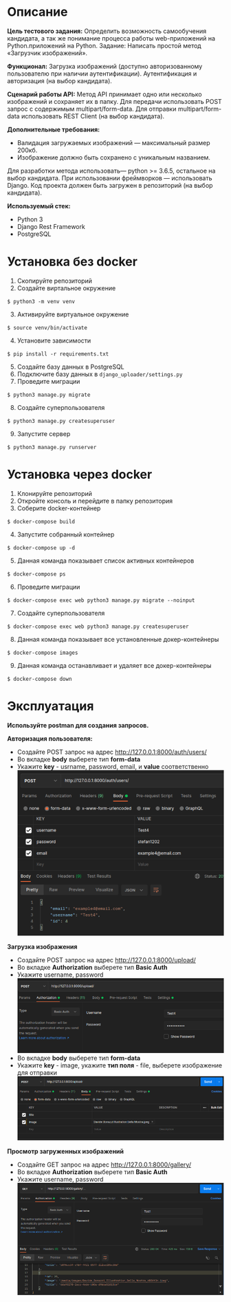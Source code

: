 # Описание
**Цель тестового задания:**
Определить возможность самообучения кандидата, а так же понимание процесса работы web-приложений на Python.приложений на Python.
Задание:
Написать простой метод «Загрузчик изображений».

**Функционал:**
Загрузка изображений (доступно авторизованному пользователю при наличии аутентификации). Аутентификация и авторизация (на выбор кандидата).

**Сценарий работы API:**
Метод API принимает одно или несколько изображений и сохраняет их в папку. Для передачи использовать POST запрос с содержимым multipart/form-data. Для отправки multipart/form-data использовать REST Client (на выбор кандидата).

**Дополнительные требования:**

 - Валидация загружаемых изображений — максимальный размер 200кб.
 - Изображение должно быть сохранено с уникальным названием.

Для разработки метода использовать— python >= 3.6.5, остальное на выбор кандидата.
При использовании фреймворков — использовать Django. Код проекта должен быть загружен в репозиторий (на выбор кандидата).


**Используемый стек:**

 - Python 3
 - Django Rest Framework
 - PostgreSQL 

# Установка без docker

1. Скопируйте репозиторий
2. Создайте виртальное окружение
```
$ python3 -m venv venv
```
3. Активируйте виртуальное окружение
```
$ source venv/bin/activate
```
4. Установите зависимости
```
$ pip install -r requirements.txt
```
5. Создайте базу данных в PostgreSQL
6. Подключите базу данных в `django_uploader/settings.py`
7. Проведите миграции
```
$ python3 manage.py migrate
```
8. Создайте суперпользователя
```
$ python3 manage.py createsuperuser
```
9. Запустите сервер
```
$ python3 manage.py runserver
```

# Установка через docker

1. Клонируйте репозиторий
2. Откройте консоль и перейдите в папку репозитория
3. Соберите docker-контейнер
```
$ docker-compose build
```
4. Запустите собранный контейнер
```
$ docker-compose up -d
```
5. Данная команда показывает список активных контейнеров
```
$ docker-compose ps
```
6. Проведите миграции
```
$ docker-compose exec web python3 manage.py migrate --noinput
```
7. Создайте суперпользователя
```
$ docker-compose exec web python3 manage.py createsuperuser
```
8. Данная команда показывает все установленные докер-контейнеры
```
$ docker-compose images
```
9. Данная команда останавливает и удаляет все докер-контейнеры
```
$ docker-compose down
```

# Эксплуатация

**Используйте postman для создания запросов.**

**Авторизация пользователя:**
 - Создайте POST запрос на адрес http://127.0.0.1:8000/auth/users/
 - Во вкладке **body** выберете тип **form-data**
 - Укажите **key** - usrname, password, email, и **value** соответственно
![Alt-текст](https://github.com/StFavn/ImageUploader/blob/main/1.png?raw=true)

**Загрузка изображения**
 - Создайте POST запрос на адрес http://127.0.0.1:8000/upload/
 - Во вкладке **Authorization** выберете тип **Basic Auth**
 - Укажите username, password
![Alt-текст](https://github.com/StFavn/ImageUploader/blob/main/2.1.png?raw=true)
 - Во вкладке **body** выберете тип **form-data**
 - Укажите **key** - image, укажите **тип поля** - file, выберете изображение для отправки
![Alt-текст](https://github.com/StFavn/ImageUploader/blob/main/2.2.png?raw=true)

**Просмотр загруженных изображений**
 - Создайте GET запрос на адрес http://127.0.0.1:8000/gallery/
 - Во вкладке **Authorization** выберете тип **Basic Auth**
 - Укажите username, password
![Alt-текст](https://github.com/StFavn/ImageUploader/blob/main/3.png?raw=true)
